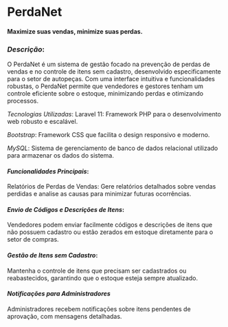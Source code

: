 # PerdaNet

#### Maximize suas vendas, minimize suas perdas.

### _Descrição_:
O PerdaNet é um sistema de gestão focado na prevenção de perdas de vendas e no controle de itens sem cadastro, desenvolvido especificamente para o setor de autopeças. Com uma interface intuitiva e funcionalidades robustas, o PerdaNet permite que vendedores e gestores tenham um controle eficiente sobre o estoque, minimizando perdas e otimizando processos.

_Tecnologias Utilizadas_:
Laravel 11: Framework PHP para o desenvolvimento web robusto e escalável.

_Bootstrap_: Framework CSS que facilita o design responsivo e moderno.

_MySQL_: Sistema de gerenciamento de banco de dados relacional utilizado para armazenar os dados do sistema.

#### _Funcionalidades Principais_:
Relatórios de Perdas de Vendas: Gere relatórios detalhados sobre vendas perdidas e analise as causas para minimizar futuras ocorrências.

#### _Envio de Códigos e Descrições de Itens_:

 Vendedores podem enviar facilmente códigos e descrições de itens que não possuem cadastro ou estão zerados em estoque diretamente para o setor de compras.

#### _Gestão de Itens sem Cadastro_:
 Mantenha o controle de itens que precisam ser cadastrados ou reabastecidos, garantindo que o estoque esteja sempre atualizado.

#### _Notificações para Administradores_ 
 Administradores recebem notificações sobre itens pendentes de aprovação, com mensagens detalhadas.

